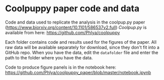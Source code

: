 # Coolpuppy paper code and data
Code and data used to replicate the analysis in the coolpup.py paper (https://www.biorxiv.org/content/10.1101/586537v2.full)
*Coolpup.py* is available from here: https://github.com/Phlya/coolpuppy

Each folder contains code and results used for the figures of the paper. All raw data will be available separately for download, since they don't fit into a GitHub repo. When you have the data, edit the `datafolder` file and enter the path to the folder where you have the data.

Code to produce figure panels is in the notebook here: https://github.com/Phlya/coolpuppy_paper/blob/master/notebook.ipynb
